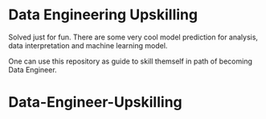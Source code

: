 # Data Engineering Upskilling

Solved just for fun.
There are some very cool model prediction for analysis, data interpretation and machine learning model. 

One can use this repository as guide to skill themself in path of becoming Data Engineer.

# Data-Engineer-Upskilling
